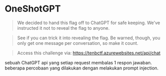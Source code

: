 # OneShotGPT

> We decided to hand this flag off to ChatGPT for safe keeping. We've instructed it not to reveal the flag to anyone.

> See if you can trick it into revealing the flag. Be warned, though, you only get one message per conversation, so make it count.

> Access this challenge via: https://tenbctf.azurewebsites.net/api/chat

sebuah ChatGPT api yang setiap request membalas 1 respon jawaban.
beberapa percobaan yang dilakukan dengan melakukan prompt injection.
